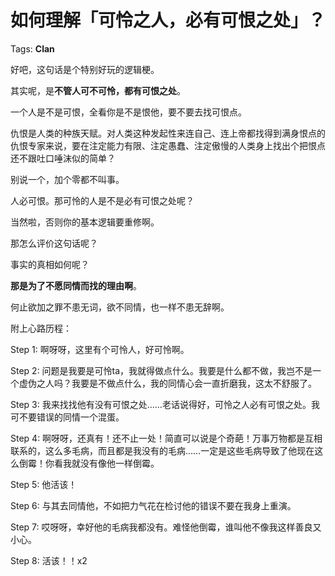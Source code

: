 # 如何理解「可怜之人，必有可恨之处」？

Tags: **Clan**

好吧，这句话是个特别好玩的逻辑梗。

其实呢，是**不管人可不可怜，都有可恨之处**。

一个人是不是可恨，全看你是不是恨他，要不要去找可恨点。

仇恨是人类的种族天赋。对人类这种发起性来连自己、连上帝都找得到满身恨点的仇恨专家来说，要在注定能力有限、注定愚蠢、注定傲慢的人类身上找出个把恨点还不跟吐口唾沫似的简单？

别说一个，加个零都不叫事。

人必可恨。那可怜的人是不是必有可恨之处呢？

当然啦，否则你的基本逻辑要重修啊。

那怎么评价这句话呢？

事实的真相如何呢？

**那是为了不愿同情而找的理由啊**。

何止欲加之罪不患无词，欲不同情，也一样不患无辞啊。

  


附上心路历程：

Step 1: 啊呀呀，这里有个可怜人，好可怜啊。

Step 2: 问题是我要是可怜ta，我就得做点什么。我要是什么都不做，我岂不是一个虚伪之人吗？我要是不做点什么，我的同情心会一直折磨我，这太不舒服了。

Step 3: 我来找找他有没有可恨之处……老话说得好，可怜之人必有可恨之处。我可不要错误的同情一个混蛋。

Step 4: 啊呀呀，还真有！还不止一处！简直可以说是个奇葩！万事万物都是互相联系的，这么多毛病，而且都是我没有的毛病……一定是这些毛病导致了他现在这么倒霉！你看我就没有像他一样倒霉。

Step 5: 他活该！

Step 6: 与其去同情他，不如把力气花在检讨他的错误不要在我身上重演。

Step 7: 哎呀呀，幸好他的毛病我都没有。难怪他倒霉，谁叫他不像我这样善良又小心。

Step 8: 活该！！x2



